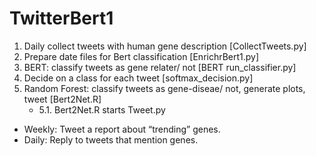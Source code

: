 # TwitterBert1
1. Daily collect tweets with human gene description [CollectTweets.py]
2. Prepare date files for Bert classification [EnrichrBert1.py]
3. BERT: classify tweets as gene relater/ not [BERT run_classifier.py]
4. Decide on a class for each tweet [softmax_decision.py]
5. Random Forest: classify tweets as gene-diseae/ not, generate plots, tweet [Bert2Net.R]
   * 5.1. Bert2Net.R starts Tweet.py

* Weekly: Tweet a report about “trending” genes.
* Daily: Reply to tweets that mention genes.
